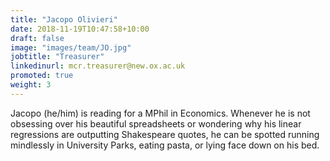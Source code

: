 ```yaml
---
title: "Jacopo Olivieri"
date: 2018-11-19T10:47:58+10:00
draft: false
image: "images/team/JO.jpg"
jobtitle: "Treasurer"
linkedinurl: mcr.treasurer@new.ox.ac.uk
promoted: true
weight: 3
---
```


Jacopo (he/him) is reading for a MPhil in Economics. Whenever he is not obsessing over his beautiful spreadsheets or wondering why his linear regressions are outputting Shakespeare quotes, he can be spotted running mindlessly in University Parks, eating pasta, or lying face down on his bed.

